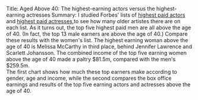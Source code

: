 Title: Aged Above 40: The highest-earning actors versus the highest-earning actresses
Summary: I studied Forbes' lists of [highest paid actors](http://www.forbes.com/forbes/welcome/) and [highest paid actresses](http://www.forbes.com/pictures/fimi45gfmkm/the-worlds-highest-paid/#5e9fb7931a2e),to see how many older artistes there are on each list. As it turns out, the top five highest paid men are all above the age of 40. (In fact, the top 13 male earners are above the age of 40.) Compare these results with the women's list. The highest earning woman above the age of 40 is Melissa McCarthy in third place, behind Jennifer Lawrence and Scarlett Johansson. The combined income of the top five earning women above the age of 40 made a paltry $81.5m, compared with the men's $259.5m.  
The first chart shows how much these top earners make according to gender, age and income, while the second compares the box office earnings and results of the top five earning actors and actresses above the age of 40.
